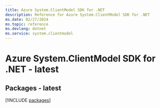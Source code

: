 ```yaml
---
title: Azure System.ClientModel SDK for .NET
description: Reference for Azure System.ClientModel SDK for .NET
ms.date: 02/27/2024
ms.topic: reference
ms.devlang: dotnet
ms.service: system.clientmodel
---
```

# Azure System.ClientModel SDK for .NET - latest
## Packages - latest
[!INCLUDE [packages](system.clientmodel-index.md)]